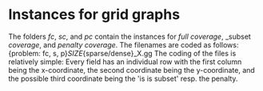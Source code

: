 # Instances for grid graphs

The folders _fc_, _sc_, and _pc_ contain the instances for _full coverage_, _subset _coverage_, and _penalty coverage_. The filenames are coded as follows: {problem: fc, s, p}_SIZE_{sparse/dense}_X.gg
The coding of the files is relatively simple: Every field has an individual row with the first column being the x-coordinate, the second coordinate being the y-coordinate, and the possible third coordinate being the 'is is subset' resp. the penalty.
